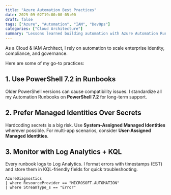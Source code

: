 ```yaml
---
title: "Azure Automation Best Practices"
date: 2025-09-02T19:00:00-05:00
draft: false
tags: ["Azure", "Automation", "IAM", "DevOps"]
categories: ["Cloud Architecture"]
summary: "Lessons learned building automation with Azure Automation Runbooks, Logic Apps, and Microsoft Graph."
---
```


As a Cloud & IAM Architect, I rely on automation to scale enterprise identity, compliance, and governance.

Here are some of my go-to practices:

## 1. Use PowerShell 7.2 in Runbooks
Older PowerShell versions can cause compatibility issues. I standardize all my Automation Runbooks on **PowerShell 7.2** for long-term support.

## 2. Prefer Managed Identities Over Secrets
Hardcoding secrets is a big risk. Use **System-Assigned Managed Identities** wherever possible. For multi-app scenarios, consider **User-Assigned Managed Identities**.

## 3. Monitor with Log Analytics + KQL
Every runbook logs to Log Analytics. I format errors with timestamps (EST) and store them in KQL-friendly fields for quick troubleshooting.

```kql
AzureDiagnostics
| where ResourceProvider == "MICROSOFT.AUTOMATION"
| where StreamType_s == "Error"
